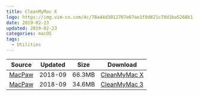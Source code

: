 ```yaml
---
title: CleanMyMac X
logo: https://img.vim-cn.com/4c/70a44d3012787e67ae1f9d821c70d1ba5268b1.png
date: 2019-02-23
updated: 2019-02-23
categories: macOS
tags:
  - Utilities
---
```


| Source | Updated | Size | Download |
| ------ | ------- | -------- | -------- |
| <div class="safe">[MacPaw](https://macpaw.com/cleanmymac)</div> | 2018-09 | 66.3MB | [CleanMyMac X](https://dl.devmate.com/com.macpaw.CleanMyMac4/CleanMyMacX.dmg) |
| <div class="safe">[MacPaw](https://macpaw.com/cleanmymac-3)</div> | 2018-09 | 34.6MB | [CleanMyMac 3](https://dl.devmate.com/com.macpaw.zh.CleanMyMac3/CleanMyMacChinese.dmg) |
